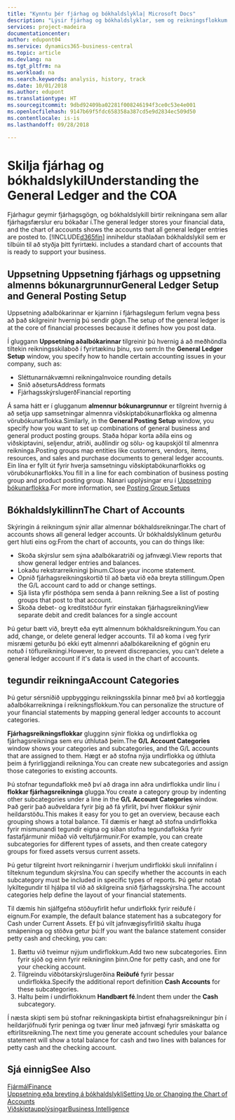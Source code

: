 ```yaml
---
title: "Kynntu þér fjárhag og bókhaldslykla| Microsoft Docs"
description: "Lýsir fjárhag og bókhaldslyklar, sem og reikningsflokkum."
services: project-madeira
documentationcenter: 
author: edupont04
ms.service: dynamics365-business-central
ms.topic: article
ms.devlang: na
ms.tgt_pltfrm: na
ms.workload: na
ms.search.keywords: analysis, history, track
ms.date: 10/01/2018
ms.author: edupont
ms.translationtype: HT
ms.sourcegitcommit: 9dbd92409ba02281f008246194f3ce0c53e4e001
ms.openlocfilehash: 9147b69f5fdc658358a387cd5e9d2834ec509d50
ms.contentlocale: is-is
ms.lasthandoff: 09/28/2018

---
```

# <a name="understanding-the-general-ledger-and-the-coa"></a><span data-ttu-id="1991b-103">Skilja fjárhag og bókhaldslykil</span><span class="sxs-lookup"><span data-stu-id="1991b-103">Understanding the General Ledger and the COA</span></span>
<span data-ttu-id="1991b-104">Fjárhagur geymir fjárhagsgögn,  og bókhaldslykill birtir reikningana sem allar fjárhagsfærslur eru bókaðar í.</span><span class="sxs-lookup"><span data-stu-id="1991b-104">The general ledger stores your financial data, and the chart of accounts shows the accounts that all general ledger entries are posted to.</span></span> [!INCLUDE[d365fin](includes/d365fin_md.md)] <span data-ttu-id="1991b-105">inniheldur staðlaðan bókhaldslykil sem er tilbúin til að styðja þitt fyrirtæki.</span><span class="sxs-lookup"><span data-stu-id="1991b-105"> includes a standard chart of accounts that is ready to support your business.</span></span>

## <a name="general-ledger-setup-and-general-posting-setup"></a><span data-ttu-id="1991b-106">Uppsetning Uppsetning fjárhags og uppsetning almenns bókunargrunnur</span><span class="sxs-lookup"><span data-stu-id="1991b-106">General Ledger Setup and General Posting Setup</span></span>
<span data-ttu-id="1991b-107">Uppsetning aðalbókarinnar er kjarninn í fjárhagslegum ferlum vegna þess að það skilgreinir hvernig þú sendir gögn.</span><span class="sxs-lookup"><span data-stu-id="1991b-107">The setup of the general ledger is at the core of financial processes because it defines how you post data.</span></span>  

<span data-ttu-id="1991b-108">Í gluggann **Uppsetning aðalbókarinnar** tilgreinir þú hvernig á að meðhöndla tiltekin reikningsskilaboð í fyrirtækinu þínu, svo sem:</span><span class="sxs-lookup"><span data-stu-id="1991b-108">In the **General Ledger Setup** window, you specify how to handle certain accounting issues in your company, such as:</span></span>  

* <span data-ttu-id="1991b-109">Sléttunarnákvæmni reikninga</span><span class="sxs-lookup"><span data-stu-id="1991b-109">Invoice rounding details</span></span>  
* <span data-ttu-id="1991b-110">Snið aðseturs</span><span class="sxs-lookup"><span data-stu-id="1991b-110">Address formats</span></span>  
* <span data-ttu-id="1991b-111">Fjárhagsskýrslugerð</span><span class="sxs-lookup"><span data-stu-id="1991b-111">Financial reporting</span></span>  

<span data-ttu-id="1991b-112">Á sama hátt er í glugganum **almennur bókunargrunnur** er tilgreint hvernig á að setja upp samsetningar almennra viðskiptabókunarflokka og almenna vörubókunarflokka.</span><span class="sxs-lookup"><span data-stu-id="1991b-112">Similarly, in the **General Posting Setup** window, you specify how you want to set up combinations of general business and general product posting groups.</span></span> <span data-ttu-id="1991b-113">Staða hópar korta aðila eins og viðskiptavini, seljendur, atriði, auðlindir og sölu- og kaupskjöl til almennra reikninga.</span><span class="sxs-lookup"><span data-stu-id="1991b-113">Posting groups map entities like customers, vendors, items, resources, and sales and purchase documents to general ledger accounts.</span></span> <span data-ttu-id="1991b-114">Ein lína er fyllt út fyrir hverja samsetningu viðskiptabókunarflokks og vörubókunarflokks.</span><span class="sxs-lookup"><span data-stu-id="1991b-114">You fill in a line for each combination of business posting group and product posting group.</span></span> <span data-ttu-id="1991b-115">Nánari upplýsingar eru í [Uppsetning bókunarflokka](finance-posting-groups.md).</span><span class="sxs-lookup"><span data-stu-id="1991b-115">For more information, see [Posting Group Setups](finance-posting-groups.md)</span></span>  

## <a name="the-chart-of-accounts"></a><span data-ttu-id="1991b-116">Bókhaldslykillinn</span><span class="sxs-lookup"><span data-stu-id="1991b-116">The Chart of Accounts</span></span>
<span data-ttu-id="1991b-117">Skýringin á reikningum sýnir allar almennar bókhaldsreikningar.</span><span class="sxs-lookup"><span data-stu-id="1991b-117">The chart of accounts shows all general ledger accounts.</span></span> <span data-ttu-id="1991b-118">Úr bókhaldslyklinum geturðu gert hluti eins og:</span><span class="sxs-lookup"><span data-stu-id="1991b-118">From the chart of accounts, you can do things like:</span></span>  

* <span data-ttu-id="1991b-119">Skoða skýrslur sem sýna aðalbókaratriði og jafnvægi.</span><span class="sxs-lookup"><span data-stu-id="1991b-119">View reports that show general ledger entries and balances.</span></span>  
* <span data-ttu-id="1991b-120">Lokaðu rekstrarreikningi þínum.</span><span class="sxs-lookup"><span data-stu-id="1991b-120">Close your income statement.</span></span>  
* <span data-ttu-id="1991b-121">Opnið fjárhagsreikningskortið til að bæta við eða breyta stillingum.</span><span class="sxs-lookup"><span data-stu-id="1991b-121">Open the G/L account card to add or change settings.</span></span>  
* <span data-ttu-id="1991b-122">Sjá lista yfir pósthópa sem senda á þann reikning.</span><span class="sxs-lookup"><span data-stu-id="1991b-122">See a list of posting groups that post to that account.</span></span>
* <span data-ttu-id="1991b-123">Skoða debet- og kreditstöður fyrir einstakan fjárhagsreikning</span><span class="sxs-lookup"><span data-stu-id="1991b-123">View separate debit and credit balances for a single account</span></span>  

<span data-ttu-id="1991b-124">Þú getur bætt við, breytt eða eytt almennum bókhaldsreikningum.</span><span class="sxs-lookup"><span data-stu-id="1991b-124">You can add, change, or delete general ledger accounts.</span></span> <span data-ttu-id="1991b-125">Til að koma í veg fyrir misræmi geturðu þó ekki eytt almennri aðalbókareikning ef gögnin eru notuð í töflureikningi.</span><span class="sxs-lookup"><span data-stu-id="1991b-125">However, to prevent discrepancies, you can't delete a general ledger account if it's data is used in the chart of accounts.</span></span>  

## <a name="account-categories"></a><span data-ttu-id="1991b-126">tegundir reikninga</span><span class="sxs-lookup"><span data-stu-id="1991b-126">Account Categories</span></span>
<span data-ttu-id="1991b-127">Þú getur sérsniðið uppbyggingu reikningsskila þinnar með því að kortleggja aðalbókarreikninga í reikningsflokkum.</span><span class="sxs-lookup"><span data-stu-id="1991b-127">You can personalize the structure of your financial statements by mapping general ledger accounts to account categories.</span></span>  

<span data-ttu-id="1991b-128">**Fjárhagsreikningsflokkar** glugginn sýnir flokka og undirflokka og fjárhagsreikninga sem eru úthlutað þeim.</span><span class="sxs-lookup"><span data-stu-id="1991b-128">The **G/L Account Categories** window shows your categories and subcategories, and the G/L accounts that are assigned to them.</span></span> <span data-ttu-id="1991b-129">Hægt er að stofna nýja undirflokka og úthluta þeim á fyrirliggjandi reikninga.</span><span class="sxs-lookup"><span data-stu-id="1991b-129">You can create new subcategories and assign those categories to existing accounts.</span></span>  

<span data-ttu-id="1991b-130">Þú stofnar tegundaflokk með því að draga inn aðra undirflokka undir línu í **flokkar fjárhagsreikninga** glugga.</span><span class="sxs-lookup"><span data-stu-id="1991b-130">You create a category group by indenting other subcategories under a line in the **G/L Account Categories** window.</span></span> <span data-ttu-id="1991b-131">Það gerir það auðveldara fyrir þig að fá yfirlit, því hver flokkur sýnir heildarstöðu.</span><span class="sxs-lookup"><span data-stu-id="1991b-131">This makes it easy for you to get an overview, because each grouping shows a total balance.</span></span> <span data-ttu-id="1991b-132">Til dæmis er hægt að stofna undirflokka fyrir mismunandi tegundir eigna og síðan stofna tegundaflokka fyrir fastafjármunir miðað við veltufjármunir.</span><span class="sxs-lookup"><span data-stu-id="1991b-132">For example, you can create subcategories for different types of assets, and then create category groups for fixed assets versus current assets.</span></span>  

<span data-ttu-id="1991b-133">Þú getur tilgreint hvort reikningarnir í hverjum undirflokki skuli innifalinn í tilteknum tegundum skýrslna.</span><span class="sxs-lookup"><span data-stu-id="1991b-133">You can specify whether the accounts in each subcategory must be included in specific types of reports.</span></span> <span data-ttu-id="1991b-134">Þú getur notað lykiltegundir til hjálpa til við að skilgreina snið fjárhagsskýrslna.</span><span class="sxs-lookup"><span data-stu-id="1991b-134">The account categories help define the layout of your financial statements.</span></span>  

<span data-ttu-id="1991b-135">Til dæmis hin sjálfgefna stöðuyfirlit hefur undirflokk fyrir reiðufé í eignum.</span><span class="sxs-lookup"><span data-stu-id="1991b-135">For example, the default balance statement has a subcategory for Cash under Current Assets.</span></span> <span data-ttu-id="1991b-136">Ef þú vilt jafnvægisyfirlitið skaltu íhuga smápeninga og stöðva getur þú:</span><span class="sxs-lookup"><span data-stu-id="1991b-136">If you want the balance statement consider petty cash and checking, you can:</span></span>  

1. <span data-ttu-id="1991b-137">Bættu við tveimur nýjum undirflokkum.</span><span class="sxs-lookup"><span data-stu-id="1991b-137">Add two new subcategories.</span></span> <span data-ttu-id="1991b-138">Einn fyrir sjóð og einn fyrir reikninginn þinn.</span><span class="sxs-lookup"><span data-stu-id="1991b-138">One for petty cash, and one for your checking account.</span></span>  
2. <span data-ttu-id="1991b-139">Tilgreindu viðbótarskýrslugerðina **Reiðufé** fyrir þessar undirflokka.</span><span class="sxs-lookup"><span data-stu-id="1991b-139">Specify the additional report definition **Cash Accounts** for these subcategories.</span></span>  
3. <span data-ttu-id="1991b-140">Haltu þeim í undirflokknum **Handbært fé**.</span><span class="sxs-lookup"><span data-stu-id="1991b-140">Indent them under the **Cash** subcategory.</span></span>  

<span data-ttu-id="1991b-141">Í næsta skipti sem þú stofnar reikningaskipta birtist efnahagsreikningur þín í heildarjöfnuði fyrir peninga og tvær línur með jafnvægi fyrir smáskatta og eftirlitsreikning.</span><span class="sxs-lookup"><span data-stu-id="1991b-141">The next time you generate account schedules your balance statement will show a total balance for cash and two lines with balances for petty cash and the checking account.</span></span>  

## <a name="see-also"></a><span data-ttu-id="1991b-142">Sjá einnig</span><span class="sxs-lookup"><span data-stu-id="1991b-142">See Also</span></span>
[<span data-ttu-id="1991b-143">Fjármál</span><span class="sxs-lookup"><span data-stu-id="1991b-143">Finance</span></span>](finance.md)  
[<span data-ttu-id="1991b-144">Uppsetning eða breyting á bókhaldslykli</span><span class="sxs-lookup"><span data-stu-id="1991b-144">Setting Up or Changing the Chart of Accounts</span></span>](finance-setup-chart-accounts.md)  
[<span data-ttu-id="1991b-145">Viðskiptaupplýsingar</span><span class="sxs-lookup"><span data-stu-id="1991b-145">Business Intelligence</span></span>](bi.md)  

